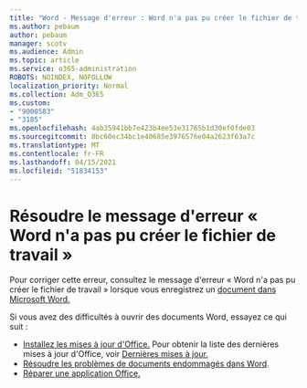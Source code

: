 ```yaml
---
title: "Word - Message d'erreur : Word n'a pas pu créer le fichier de travail"
ms.author: pebaum
author: pebaum
manager: scotv
ms.audience: Admin
ms.topic: article
ms.service: o365-administration
ROBOTS: NOINDEX, NOFOLLOW
localization_priority: Normal
ms.collection: Adm_O365
ms.custom:
- "9000583"
- "3185"
ms.openlocfilehash: 4ab35941bb7e423b4ee53e31765b1d30ef0fde03
ms.sourcegitcommit: 8bc60ec34bc1e40685e3976576e04a2623f63a7c
ms.translationtype: MT
ms.contentlocale: fr-FR
ms.lasthandoff: 04/15/2021
ms.locfileid: "51834153"
---
```

# <a name="resolve-the-word-could-not-create-the-work-file-error-message"></a>Résoudre le message d'erreur « Word n'a pas pu créer le fichier de travail »

Pour corriger cette erreur, consultez le message d'erreur « Word n'a pas pu créer le fichier de travail » lorsque vous enregistrez un [document dans Microsoft Word.](https://docs.microsoft.com/office/troubleshoot/word/word-could-not-create-the-work-file)

Si vous avez des difficultés à ouvrir des documents Word, essayez ce qui suit :

- [Installez les mises à jour d'Office.](https://support.office.com/article/2ab296f3-7f03-43a2-8e50-46de917611c5) Pour obtenir la liste des dernières mises à jour d'Office, voir [Dernières mises à jour.](https://docs.microsoft.com/officeupdates/office-updates-msi)
- [Résoudre les problèmes de documents endommagés dans Word](https://docs.microsoft.com/office/troubleshoot/word/damaged-documents-in-word).
- [Réparer une application Office.](https://support.office.com/Article/Repair-an-Office-application-7821d4b6-7c1d-4205-aa0e-a6b40c5bb88b)